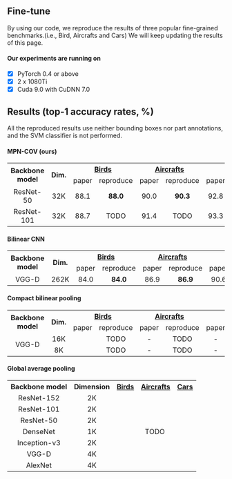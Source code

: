 ## Fine-tune

By using our code, we reproduce the results of three popular fine-grained benchmarks.(i.e., Bird, Aircrafts and Cars) We will keep updating the results of this page.

#### Our experiments are running on
- [x] PyTorch 0.4 or above
- [x] 2 x 1080Ti
- [x] Cuda 9.0 with CuDNN 7.0

## Results (top-1 accuracy rates, %)

All the reproduced results use neither bounding boxes nor part annotations, and the SVM classifier is not performed.

#### MPN-COV (ours)
<table>
     <tr>
         <th rowspan="2" style="text-align:center;">Backbone model</th>
         <th rowspan="2" style="text-align:center;">Dim.</th>
         <th colspan="2" style="text-align:center;"><a href="http://www.vision.caltech.edu/visipedia/CUB-200-2011.html">Birds</a></th>
         <th colspan="2" style="text-align:center;"><a href="http://ai.stanford.edu/~jkrause/cars/car_dataset.html">Aircrafts</a></th>
         <th colspan="2" style="text-align:center;"><a href="http://www.robots.ox.ac.uk/~vgg/data/oid/">Cars</a></th>
     </tr>
     <tr>
         <td> paper </td>
         <td> reproduce</td>
         <td> paper </td>
         <td> reproduce</td>
         <td> paper </td>
         <td> reproduce</td>
     </tr>
     <tr>
         <td style="text-align:center;">ResNet-50</td>
         <td style="text-align:center;">32K</td>
         <td style="text-align:center;">88.1</td>
         <td style="text-align:center;"><b>88.0</b></td>
         <td style="text-align:center;">90.0</td>
         <td style="text-align:center;"><b>90.3</b></td>
         <td style="text-align:center;">92.8</td>
         <td style="text-align:center;"><b>92.3</b></td>
     </tr>
     <tr>
         <td style="text-align:center;">ResNet-101</td>
         <td style="text-align:center;">32K</td>
         <td style="text-align:center;">88.7</td>
         <td style="text-align:center;">TODO</td>
         <td style="text-align:center;">91.4</td>
         <td style="text-align:center;">TODO</td>
         <td style="text-align:center;">93.3</td>
         <td style="text-align:center;">TODO</td>
     </tr>
</table>

#### Bilinear CNN
<table>
      <tr>
          <th rowspan="2" style="text-align:center;">Backbone model</th>
          <th rowspan="2" style="text-align:center;">Dim.</th>
          <th colspan="2" style="text-align:center;"><a href="http://www.vision.caltech.edu/visipedia/CUB-200-2011.html">Birds</a></th>
          <th colspan="2" style="text-align:center;"><a href="http://ai.stanford.edu/~jkrause/cars/car_dataset.html">Aircrafts</a></th>
          <th colspan="2" style="text-align:center;"><a href="http://www.robots.ox.ac.uk/~vgg/data/oid/">Cars</a></th>
      </tr>
      <tr>
          <td> paper </td>
          <td> reproduce</td>
          <td> paper </td>
          <td> reproduce</td>
          <td> paper </td>
          <td> reproduce</td>
      </tr>
     <tr>
         <td rowspan="2" style="text-align:center;">VGG-D</td>
         <td style="text-align:center;">262K</td>
         <td style="text-align:center;">84.0</td>
         <td style="text-align:center;"><b>84.0</b></td>
         <td style="text-align:center;">86.9</td>
         <td style="text-align:center;"><b>86.9</b></td>
         <td style="text-align:center;">90.6</td>
         <td style="text-align:center;"><b>90.5</b></td>
     </tr>
     </tr>
</table>

#### Compact bilinear pooling
<table>
      <tr>
          <th rowspan="2" style="text-align:center;">Backbone model</th>
          <th rowspan="2" style="text-align:center;">Dim.</th>
          <th colspan="2" style="text-align:center;"><a href="http://www.vision.caltech.edu/visipedia/CUB-200-2011.html">Birds</a></th>
          <th colspan="2" style="text-align:center;"><a href="http://ai.stanford.edu/~jkrause/cars/car_dataset.html">Aircrafts</a></th>
          <th colspan="2" style="text-align:center;"><a href="http://www.robots.ox.ac.uk/~vgg/data/oid/">Cars</a></th>
      </tr>
      <tr>
          <td> paper </td>
          <td> reproduce</td>
          <td> paper </td>
          <td> reproduce</td>
          <td> paper </td>
          <td> reproduce</td>
      </tr>
     <tr>
         <td rowspan="2" style="text-align:center;">VGG-D</td>
         <td style="text-align:center;">16K</td>
         <td style="text-align:center;"></td>
         <td style="text-align:center;">TODO</td>
         <td style="text-align:center;">-</td>
         <td style="text-align:center;">TODO</td>
         <td style="text-align:center;">-</td>
         <td style="text-align:center;">TODO</td>
     </tr>
     <tr>
         <td style="text-align:center;">8K</td>
         <td style="text-align:center;"></td>
         <td style="text-align:center;">TODO</td>
         <td style="text-align:center;">-</td>
         <td style="text-align:center;">TODO</td>
         <td style="text-align:center;">-</td>
         <td style="text-align:center;">TODO</td>
     </tr>
     </tr>
</table>

#### Global average pooling
<table>
     <tr>
         <th style="text-align:center;">Backbone model</th>
         <th style="text-align:center;">Dimension</th>
         <th style="text-align:center;"><a href="http://www.vision.caltech.edu/visipedia/CUB-200-2011.html">Birds</a></th>
         <th style="text-align:center;"><a href="http://ai.stanford.edu/~jkrause/cars/car_dataset.html">Aircrafts</a></th>
         <th style="text-align:center;"><a href="http://www.robots.ox.ac.uk/~vgg/data/oid/">Cars</a></th>
     </tr>
     <tr>
         <td style="text-align:center;">ResNet-152</td>
         <td style="text-align:center;">2K</td>
         <td rowspan="7" colspan="3" style="text-align:center;">TODO </td>
     </tr>
     <tr>
         <td style="text-align:center;">ResNet-101</td>
         <td style="text-align:center;">2K</td>
     </tr>
     <tr>
         <td style="text-align:center;">ResNet-50</td>
         <td style="text-align:center;">2K</td>
     </tr>
     <tr>
         <td style="text-align:center;">DenseNet</td>
         <td style="text-align:center;">1K</td>
     </tr>
     <tr>
         <td style="text-align:center;">Inception-v3</td>
         <td style="text-align:center;">2K</td>
     </tr>
     <tr>
         <td style="text-align:center;">VGG-D</td>
         <td style="text-align:center;">4K</td>
     </tr>
     <tr>
         <td style="text-align:center;">AlexNet</td>
         <td style="text-align:center;">4K</td>
     </tr>
</table>
